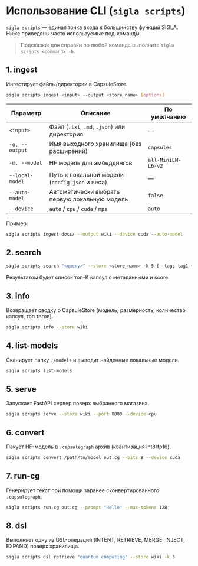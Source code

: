 # Использование CLI (`sigla scripts`)

`sigla scripts` — единая точка входа к большинству функций SIGLA. Ниже приведены часто используемые под-команды.

> Подсказка: для справки по любой команде выполните `sigla scripts <command> -h`.

## 1. ingest

Ингестирует файлы/директории в CapsuleStore.

```bash
sigla scripts ingest <input> --output <store_name> [options]
```

| Параметр           | Описание                                   | По умолчанию |
|--------------------|--------------------------------------------|--------------|
| `<input>`          | Файл (`.txt`, `.md`, `.json`) или директория| — |
| `-o, --output`     | Имя выходного хранилища (без расширений)   | `capsules` |
| `-m, --model`      | HF модель для эмбеддингов                  | `all-MiniLM-L6-v2` |
| `--local-model`    | Путь к локальной модели (`config.json` и веса) | — |
| `--auto-model`     | Автоматически выбрать первую локальную модель | `false` |
| `--device`         | `auto` / `cpu` / `cuda` / `mps`            | `auto` |

Пример:
```bash
sigla scripts ingest docs/ --output wiki --device cuda --auto-model
```

## 2. search

```bash
sigla scripts search "<query>" --store <store_name> -k 5 [--tags tag1 tag2]
```

Результатом будет список топ-K капсул с метаданными и score.

## 3. info

Возвращает сводку о CapsuleStore (модель, размерность, количество капсул, топ тегов).

```bash
sigla scripts info --store wiki
```

## 4. list-models

Сканирует папку `./models` и выводит найденные локальные модели.

```bash
sigla scripts list-models
```

## 5. serve

Запускает FastAPI сервер поверх выбранного магазина.

```bash
sigla scripts serve --store wiki --port 8000 --device cpu
```

## 6. convert

Пакует HF-модель в `.capsulegraph` архив (квантизация int8/fp16).

```bash
sigla scripts convert /path/to/model out.cg --bits 8 --device cuda
```

## 7. run-cg

Генерирует текст при помощи заранее сконвертированного `.capsulegraph`.

```bash
sigla scripts run-cg out.cg --prompt "Hello" --max-tokens 128
```

## 8. dsl

Выполняет одну из DSL-операций (INTENT, RETRIEVE, MERGE, INJECT, EXPAND) поверх хранилища.

```bash
sigla scripts dsl retrieve "quantum computing" --store wiki -k 3
``` 